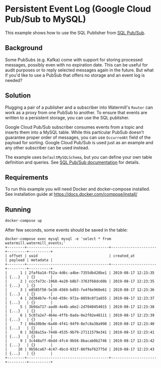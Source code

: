 # Persistent Event Log (Google Cloud Pub/Sub to MySQL)

This example shows how to use the SQL Publisher from [SQL Pub/Sub](https://github.com/ThreeDotsLabs/watermill-sql).

## Background

Some PubSubs (e.g. Kafka) come with support for storing processed messages, possibly even with no expiration date.
This can be useful for audit purposes or to reply selected messages again in the future. But what if you'd like to use
a PubSub that offers no storage and an event log is needed?

## Solution

Plugging a pair of a publisher and a subscriber into Watermill's `Router` can work as a proxy from one PubSub to another.
To ensure that events are written to a persistent storage, you can use the SQL publisher.

Google Cloud Pub/Sub subscriber consumes events from a topic and inserts them into a MySQL table. While this particular 
PubSub doesn't guarantee proper order of messages, you can use `OccurredAt` field of the payload for sorting.
Google Cloud Pub/Sub is used just as an example and any other subscriber can be used instead.

The example uses `DefaultMySQLSchema`, but you can define your own table definition and queries.
See [SQL Pub/Sub documentation](https://watermill.io/pubsubs/sql) for details.

## Requirements

To run this example you will need Docker and docker-compose installed. See installation guide at https://docs.docker.com/compose/install/

## Running

```bash
docker-compose up
```

After few seconds, some events should be saved in the table:

```
docker-compose exec mysql mysql -e 'select * from watermill.watermill_events;'
+--------+--------------------------------------+---------------------+---------+----------+
| offset | uuid                                 | created_at          | payload | metadata |
+--------+--------------------------------------+---------------------+---------+----------+
|      1 | 2faf6a14-f52a-4d6c-a4be-7355db428be1 | 2019-08-17 12:23:35 | {...}   | {}       |
|      2 | cccfe73c-1968-4e20-b8b7-3763f68dc60b | 2019-08-17 12:23:35 | {...}   | {}       |
|      3 | e8585f50-5e38-4569-bd93-fe4f6e960e61 | 2019-08-17 12:23:36 | {...}   | {}       |
|      4 | 2d364b7e-fc4d-459c-972a-8859c8f1a655 | 2019-08-17 12:23:37 | {...}   | {}       |
|      5 | 3b9da717-aad8-4e4b-a6e2-2d7040454015 | 2019-08-17 12:23:38 | {...}   | {}       |
|      6 | 5c07a2e7-464e-4ffb-8ada-0e2f02e48111 | 2019-08-17 12:23:39 | {...}   | {}       |
|      7 | 60a30b9e-6a40-4f41-94f9-8e7c8a38a998 | 2019-08-17 12:23:40 | {...}   | {}       |
|      8 | 3d28a15a-7448-4535-9b79-27111579e341 | 2019-08-17 12:23:41 | {...}   | {}       |
|      9 | 3c448aff-6bdd-4fc4-9b56-8bacab0b2746 | 2019-08-17 12:23:42 | {...}   | {}       |
|     10 | 9b56ca67-4c47-4bcd-931f-86f9af62775d | 2019-08-17 12:23:43 | {...}   | {}       |
+--------+--------------------------------------+---------------------+---------+----------+
```
